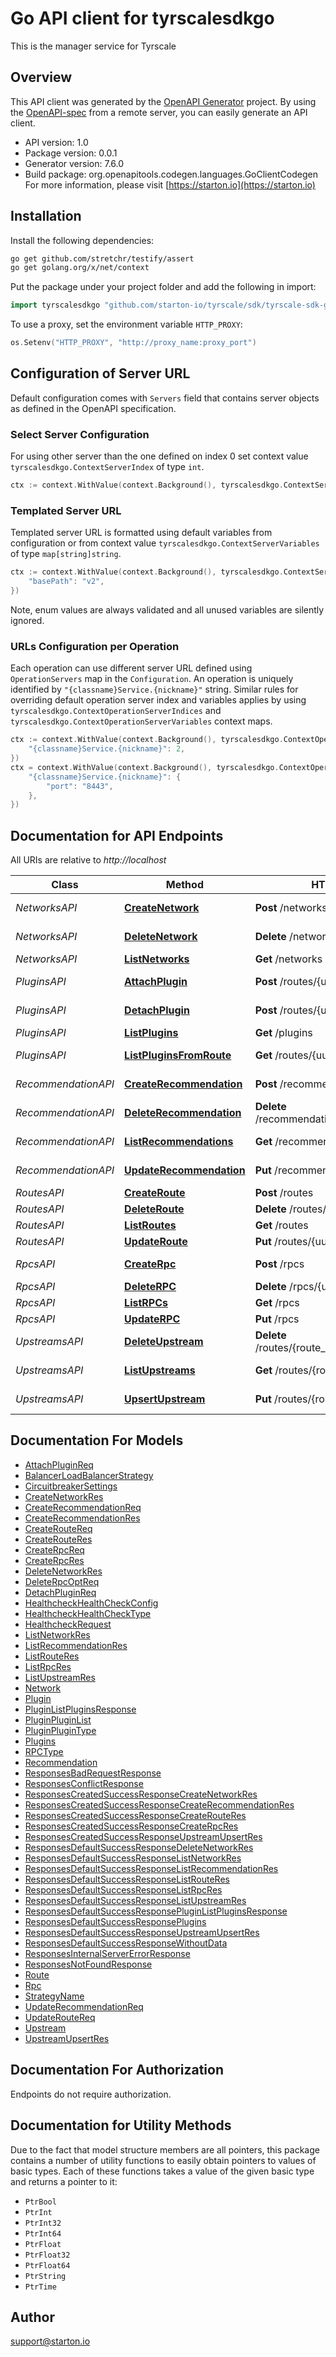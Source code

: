 # Go API client for tyrscalesdkgo

This is the manager service for Tyrscale

## Overview
This API client was generated by the [OpenAPI Generator](https://openapi-generator.tech) project.  By using the [OpenAPI-spec](https://www.openapis.org/) from a remote server, you can easily generate an API client.

- API version: 1.0
- Package version: 0.0.1
- Generator version: 7.6.0
- Build package: org.openapitools.codegen.languages.GoClientCodegen
For more information, please visit [https://starton.io](https://starton.io)

## Installation

Install the following dependencies:

```sh
go get github.com/stretchr/testify/assert
go get golang.org/x/net/context
```

Put the package under your project folder and add the following in import:

```go
import tyrscalesdkgo "github.com/starton-io/tyrscale/sdk/tyrscale-sdk-go"
```

To use a proxy, set the environment variable `HTTP_PROXY`:

```go
os.Setenv("HTTP_PROXY", "http://proxy_name:proxy_port")
```

## Configuration of Server URL

Default configuration comes with `Servers` field that contains server objects as defined in the OpenAPI specification.

### Select Server Configuration

For using other server than the one defined on index 0 set context value `tyrscalesdkgo.ContextServerIndex` of type `int`.

```go
ctx := context.WithValue(context.Background(), tyrscalesdkgo.ContextServerIndex, 1)
```

### Templated Server URL

Templated server URL is formatted using default variables from configuration or from context value `tyrscalesdkgo.ContextServerVariables` of type `map[string]string`.

```go
ctx := context.WithValue(context.Background(), tyrscalesdkgo.ContextServerVariables, map[string]string{
	"basePath": "v2",
})
```

Note, enum values are always validated and all unused variables are silently ignored.

### URLs Configuration per Operation

Each operation can use different server URL defined using `OperationServers` map in the `Configuration`.
An operation is uniquely identified by `"{classname}Service.{nickname}"` string.
Similar rules for overriding default operation server index and variables applies by using `tyrscalesdkgo.ContextOperationServerIndices` and `tyrscalesdkgo.ContextOperationServerVariables` context maps.

```go
ctx := context.WithValue(context.Background(), tyrscalesdkgo.ContextOperationServerIndices, map[string]int{
	"{classname}Service.{nickname}": 2,
})
ctx = context.WithValue(context.Background(), tyrscalesdkgo.ContextOperationServerVariables, map[string]map[string]string{
	"{classname}Service.{nickname}": {
		"port": "8443",
	},
})
```

## Documentation for API Endpoints

All URIs are relative to *http://localhost*

Class | Method | HTTP request | Description
------------ | ------------- | ------------- | -------------
*NetworksAPI* | [**CreateNetwork**](docs/NetworksAPI.md#createnetwork) | **Post** /networks | Create a network
*NetworksAPI* | [**DeleteNetwork**](docs/NetworksAPI.md#deletenetwork) | **Delete** /networks/{name} | Delete a network
*NetworksAPI* | [**ListNetworks**](docs/NetworksAPI.md#listnetworks) | **Get** /networks | Get list networks
*PluginsAPI* | [**AttachPlugin**](docs/PluginsAPI.md#attachplugin) | **Post** /routes/{uuid}/attach-plugin | Attach plugin to route
*PluginsAPI* | [**DetachPlugin**](docs/PluginsAPI.md#detachplugin) | **Post** /routes/{uuid}/detach-plugin | Detach plugin from route
*PluginsAPI* | [**ListPlugins**](docs/PluginsAPI.md#listplugins) | **Get** /plugins | Get list plugins
*PluginsAPI* | [**ListPluginsFromRoute**](docs/PluginsAPI.md#listpluginsfromroute) | **Get** /routes/{uuid}/plugins | Get list plugins from route
*RecommendationAPI* | [**CreateRecommendation**](docs/RecommendationAPI.md#createrecommendation) | **Post** /recommendations | Create a recommendation
*RecommendationAPI* | [**DeleteRecommendation**](docs/RecommendationAPI.md#deleterecommendation) | **Delete** /recommendations/{route_uuid} | Delete a recommendation
*RecommendationAPI* | [**ListRecommendations**](docs/RecommendationAPI.md#listrecommendations) | **Get** /recommendations | List recommendation
*RecommendationAPI* | [**UpdateRecommendation**](docs/RecommendationAPI.md#updaterecommendation) | **Put** /recommendations | Update a recommendation
*RoutesAPI* | [**CreateRoute**](docs/RoutesAPI.md#createroute) | **Post** /routes | Create a route
*RoutesAPI* | [**DeleteRoute**](docs/RoutesAPI.md#deleteroute) | **Delete** /routes/{uuid} | Delete a route
*RoutesAPI* | [**ListRoutes**](docs/RoutesAPI.md#listroutes) | **Get** /routes | Get list routes
*RoutesAPI* | [**UpdateRoute**](docs/RoutesAPI.md#updateroute) | **Put** /routes/{uuid} | Update a route
*RpcsAPI* | [**CreateRpc**](docs/RpcsAPI.md#createrpc) | **Post** /rpcs | Create a new Rpc
*RpcsAPI* | [**DeleteRPC**](docs/RpcsAPI.md#deleterpc) | **Delete** /rpcs/{uuid} | Delete a RPC
*RpcsAPI* | [**ListRPCs**](docs/RpcsAPI.md#listrpcs) | **Get** /rpcs | List RPCs
*RpcsAPI* | [**UpdateRPC**](docs/RpcsAPI.md#updaterpc) | **Put** /rpcs | Update a RPC
*UpstreamsAPI* | [**DeleteUpstream**](docs/UpstreamsAPI.md#deleteupstream) | **Delete** /routes/{route_uuid}/upstreams/{uuid} | Delete a upstream
*UpstreamsAPI* | [**ListUpstreams**](docs/UpstreamsAPI.md#listupstreams) | **Get** /routes/{route_uuid}/upstreams | Get list upstreams
*UpstreamsAPI* | [**UpsertUpstream**](docs/UpstreamsAPI.md#upsertupstream) | **Put** /routes/{route_uuid}/upstreams | Create or update a upstream


## Documentation For Models

 - [AttachPluginReq](docs/AttachPluginReq.md)
 - [BalancerLoadBalancerStrategy](docs/BalancerLoadBalancerStrategy.md)
 - [CircuitbreakerSettings](docs/CircuitbreakerSettings.md)
 - [CreateNetworkRes](docs/CreateNetworkRes.md)
 - [CreateRecommendationReq](docs/CreateRecommendationReq.md)
 - [CreateRecommendationRes](docs/CreateRecommendationRes.md)
 - [CreateRouteReq](docs/CreateRouteReq.md)
 - [CreateRouteRes](docs/CreateRouteRes.md)
 - [CreateRpcReq](docs/CreateRpcReq.md)
 - [CreateRpcRes](docs/CreateRpcRes.md)
 - [DeleteNetworkRes](docs/DeleteNetworkRes.md)
 - [DeleteRpcOptReq](docs/DeleteRpcOptReq.md)
 - [DetachPluginReq](docs/DetachPluginReq.md)
 - [HealthcheckHealthCheckConfig](docs/HealthcheckHealthCheckConfig.md)
 - [HealthcheckHealthCheckType](docs/HealthcheckHealthCheckType.md)
 - [HealthcheckRequest](docs/HealthcheckRequest.md)
 - [ListNetworkRes](docs/ListNetworkRes.md)
 - [ListRecommendationRes](docs/ListRecommendationRes.md)
 - [ListRouteRes](docs/ListRouteRes.md)
 - [ListRpcRes](docs/ListRpcRes.md)
 - [ListUpstreamRes](docs/ListUpstreamRes.md)
 - [Network](docs/Network.md)
 - [Plugin](docs/Plugin.md)
 - [PluginListPluginsResponse](docs/PluginListPluginsResponse.md)
 - [PluginPluginList](docs/PluginPluginList.md)
 - [PluginPluginType](docs/PluginPluginType.md)
 - [Plugins](docs/Plugins.md)
 - [RPCType](docs/RPCType.md)
 - [Recommendation](docs/Recommendation.md)
 - [ResponsesBadRequestResponse](docs/ResponsesBadRequestResponse.md)
 - [ResponsesConflictResponse](docs/ResponsesConflictResponse.md)
 - [ResponsesCreatedSuccessResponseCreateNetworkRes](docs/ResponsesCreatedSuccessResponseCreateNetworkRes.md)
 - [ResponsesCreatedSuccessResponseCreateRecommendationRes](docs/ResponsesCreatedSuccessResponseCreateRecommendationRes.md)
 - [ResponsesCreatedSuccessResponseCreateRouteRes](docs/ResponsesCreatedSuccessResponseCreateRouteRes.md)
 - [ResponsesCreatedSuccessResponseCreateRpcRes](docs/ResponsesCreatedSuccessResponseCreateRpcRes.md)
 - [ResponsesCreatedSuccessResponseUpstreamUpsertRes](docs/ResponsesCreatedSuccessResponseUpstreamUpsertRes.md)
 - [ResponsesDefaultSuccessResponseDeleteNetworkRes](docs/ResponsesDefaultSuccessResponseDeleteNetworkRes.md)
 - [ResponsesDefaultSuccessResponseListNetworkRes](docs/ResponsesDefaultSuccessResponseListNetworkRes.md)
 - [ResponsesDefaultSuccessResponseListRecommendationRes](docs/ResponsesDefaultSuccessResponseListRecommendationRes.md)
 - [ResponsesDefaultSuccessResponseListRouteRes](docs/ResponsesDefaultSuccessResponseListRouteRes.md)
 - [ResponsesDefaultSuccessResponseListRpcRes](docs/ResponsesDefaultSuccessResponseListRpcRes.md)
 - [ResponsesDefaultSuccessResponseListUpstreamRes](docs/ResponsesDefaultSuccessResponseListUpstreamRes.md)
 - [ResponsesDefaultSuccessResponsePluginListPluginsResponse](docs/ResponsesDefaultSuccessResponsePluginListPluginsResponse.md)
 - [ResponsesDefaultSuccessResponsePlugins](docs/ResponsesDefaultSuccessResponsePlugins.md)
 - [ResponsesDefaultSuccessResponseUpstreamUpsertRes](docs/ResponsesDefaultSuccessResponseUpstreamUpsertRes.md)
 - [ResponsesDefaultSuccessResponseWithoutData](docs/ResponsesDefaultSuccessResponseWithoutData.md)
 - [ResponsesInternalServerErrorResponse](docs/ResponsesInternalServerErrorResponse.md)
 - [ResponsesNotFoundResponse](docs/ResponsesNotFoundResponse.md)
 - [Route](docs/Route.md)
 - [Rpc](docs/Rpc.md)
 - [StrategyName](docs/StrategyName.md)
 - [UpdateRecommendationReq](docs/UpdateRecommendationReq.md)
 - [UpdateRouteReq](docs/UpdateRouteReq.md)
 - [Upstream](docs/Upstream.md)
 - [UpstreamUpsertRes](docs/UpstreamUpsertRes.md)


## Documentation For Authorization

Endpoints do not require authorization.


## Documentation for Utility Methods

Due to the fact that model structure members are all pointers, this package contains
a number of utility functions to easily obtain pointers to values of basic types.
Each of these functions takes a value of the given basic type and returns a pointer to it:

* `PtrBool`
* `PtrInt`
* `PtrInt32`
* `PtrInt64`
* `PtrFloat`
* `PtrFloat32`
* `PtrFloat64`
* `PtrString`
* `PtrTime`

## Author

support@starton.io

